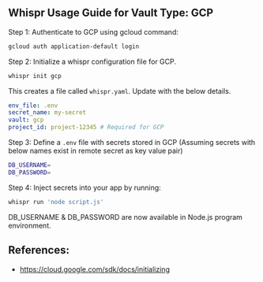 ## Whispr Usage Guide for Vault Type: GCP

Step 1: Authenticate to GCP using gcloud command:

```bash
gcloud auth application-default login
```

Step 2: Initialize a whispr configuration file for GCP.

```bash
whispr init gcp
```
This creates a file called `whispr.yaml`. Update with the below details.

```yaml
env_file: .env
secret_name: my-secret
vault: gcp
project_id: project-12345 # Required for GCP
```

Step 3: Define a `.env` file with secrets stored in GCP (Assuming secrets with below names exist in remote secret as key value pair)
```bash
DB_USERNAME=
DB_PASSWORD=
```

Step 4: Inject secrets into your app by running:
```bash
whispr run 'node script.js'
```

DB_USERNAME & DB_PASSWORD are now available in Node.js program environment.

## References:

* https://cloud.google.com/sdk/docs/initializing
